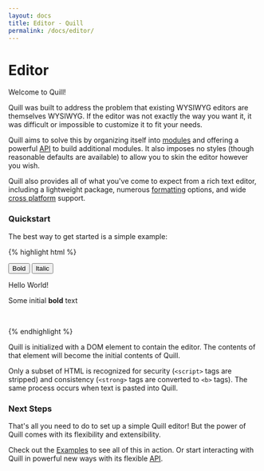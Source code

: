 ```yaml
---
layout: docs
title: Editor - Quill
permalink: /docs/editor/
---
```


# Editor

Welcome to Quill!

Quill was built to address the problem that existing WYSIWYG editors are themselves WYSIWYG. If the editor was not exactly the way you want it, it was difficult or impossible to customize it to fit your needs.

Quill aims to solve this by organizing itself into [modules](/docs/modules/) and offering a powerful [API](/docs/editor/api/) to build additional modules. It also imposes no styles (though reasonable defaults are available) to allow you to skin the editor however you wish.

Quill also provides all of what you've come to expect from a rich text editor, including a lightweight package, numerous [formatting](/docs/editor/formats/) options, and wide [cross platform](https://saucelabs.com/u/quill) support.

### Quickstart

The best way to get started is a simple example:

{% highlight html %}
<!-- Create the toolbar container -->
<div id="toolbar">
  <button class="ql-bold">Bold</button>
  <button class="ql-italic">Italic</button>
</div>

<!-- Create the editor container -->
<div id="editor">
  <p>Hello World!</p>
  <p>Some initial <b>bold</b> text</p>
  <p><br></p>
</div>

<!-- Include the Quill library -->
<script src="http://quilljs.com/js/quill.js"></script>

<!-- Initialize Quill editor -->
<script>
  var editor = new Quill('#editor');
  editor.addModule('toolbar', { container: '#toolbar' });
</script>

{% endhighlight %}

Quill is initialized with a DOM element to contain the editor. The contents of that element will become the initial contents of Quill.

Only a subset of HTML is recognized for security (`<script>` tags are stripped) and consistency (`<strong>` tags are converted to `<b>` tags). The same process occurs when text is pasted into Quill.

### Next Steps ###

That's all you need to do to set up a simple Quill editor! But the power of Quill comes with its flexibility and extensibility.

Check out the [Examples](/examples/) to see all of this in action. Or start interacting with Quill in powerful new ways with its flexible [API](/docs/editor/api/).
